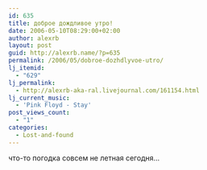 ```yaml
---
id: 635
title: доброе дождливое утро!
date: 2006-05-10T08:29:00+02:00
author: alexrb
layout: post
guid: http://alexrb.name/?p=635
permalink: /2006/05/dobroe-dozhdlyvoe-utro/
lj_itemid:
  - "629"
lj_permalink:
  - http://alexrb-aka-ral.livejournal.com/161154.html
lj_current_music:
  - 'Pink Floyd - Stay'
post_views_count:
  - "1"
categories:
  - Lost-and-found
---
```

что-то погодка совсем не летная сегодня&#8230;